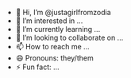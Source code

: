 - 👋 Hi, I’m @justagirlfromzodia
- 👀 I’m interested in ...
- 🌱 I’m currently learning ...
- 💞️ I’m looking to collaborate on ...
- 📫 How to reach me ...
- 😄 Pronouns: they/them
- ⚡ Fun fact: ...

<!---
justagirlfromzodia/justagirlfromzodia is a ✨ special ✨ repository because its `README.md` (this file) appears on your GitHub profile.
You can click the Preview link to take a look at your changes.
--->
